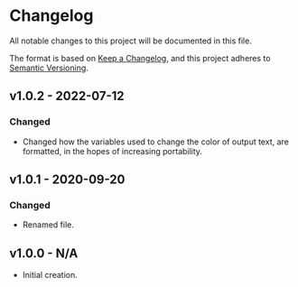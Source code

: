 # Changelog

All notable changes to this project will be documented in this file.

The format is based on [Keep a Changelog](https://keepachangelog.com/en/1.0.0/), and this project adheres to [Semantic Versioning](https://semver.org/spec/v2.0.0.html).

## v1.0.2 - 2022-07-12

### Changed

- Changed how the variables used to change the color of output text, are formatted, in the hopes of increasing portability.

## v1.0.1 - 2020-09-20

### Changed

- Renamed file.

## v1.0.0 - N/A

- Initial creation.

